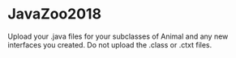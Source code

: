 # JavaZoo2018
Upload your .java files for your subclasses of Animal and any new interfaces you created.
Do not upload the .class or .ctxt files.
